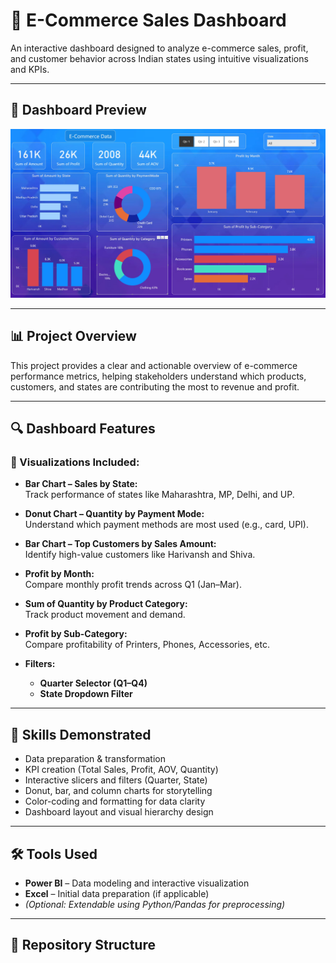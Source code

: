 # 🛒 E-Commerce Sales Dashboard

An interactive dashboard designed to analyze e-commerce sales, profit, and customer behavior across Indian states using intuitive visualizations and KPIs.

---

## 📸 Dashboard Preview

![E-Commerce Dashboard](image.jpg)

---

## 📊 Project Overview

This project provides a clear and actionable overview of e-commerce performance metrics, helping stakeholders understand which products, customers, and states are contributing the most to revenue and profit.

---

## 🔍 Dashboard Features

### 📌 Visualizations Included:

- **Bar Chart – Sales by State:**  
  Track performance of states like Maharashtra, MP, Delhi, and UP.

- **Donut Chart – Quantity by Payment Mode:**  
  Understand which payment methods are most used (e.g., card, UPI).

- **Bar Chart – Top Customers by Sales Amount:**  
  Identify high-value customers like Harivansh and Shiva.

- **Profit by Month:**  
  Compare monthly profit trends across Q1 (Jan–Mar).

- **Sum of Quantity by Product Category:**  
  Track product movement and demand.

- **Profit by Sub-Category:**  
  Compare profitability of Printers, Phones, Accessories, etc.

- **Filters:**  
  - **Quarter Selector (Q1–Q4)**  
  - **State Dropdown Filter**

---

## 🧠 Skills Demonstrated

- Data preparation & transformation  
- KPI creation (Total Sales, Profit, AOV, Quantity)  
- Interactive slicers and filters (Quarter, State)  
- Donut, bar, and column charts for storytelling  
- Color-coding and formatting for data clarity  
- Dashboard layout and visual hierarchy design

---

## 🛠️ Tools Used

- **Power BI** – Data modeling and interactive visualization  
- **Excel** – Initial data preparation (if applicable)  
- *(Optional: Extendable using Python/Pandas for preprocessing)*

---

## 📁 Repository Structure

